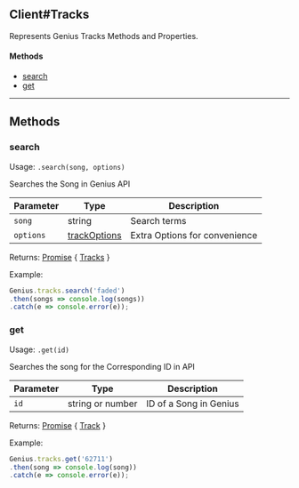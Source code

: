 ## Client#Tracks
Represents Genius Tracks Methods and Properties.

#### Methods
* [search](#search)
* [get](#get)

---

## Methods

### search

Usage: `.search(song, options)`

Searches the Song in Genius API

Parameter | Type | Description
----------|------|------------
`song` | string | Search terms
`options` | [trackOptions]() | Extra Options for convenience

Returns: [Promise](https://developer.mozilla.org/en/docs/Web/JavaScript/Reference/Global_Objects/Promise) { [Tracks](/classes/tracks) }

Example:
```js
Genius.tracks.search('faded')
.then(songs => console.log(songs))
.catch(e => console.error(e));
```

### get

Usage: `.get(id)`

Searches the song for the Corresponding ID in API

Parameter | Type | Description
----------|------|------------
`id` | string or number | ID of a Song in Genius

Returns: [Promise](https://developer.mozilla.org/en/docs/Web/JavaScript/Reference/Global_Objects/Promise) { [Track](/classes/track) }

Example:
```js
Genius.tracks.get('62711')
.then(song => console.log(song))
.catch(e => console.error(e));
```
